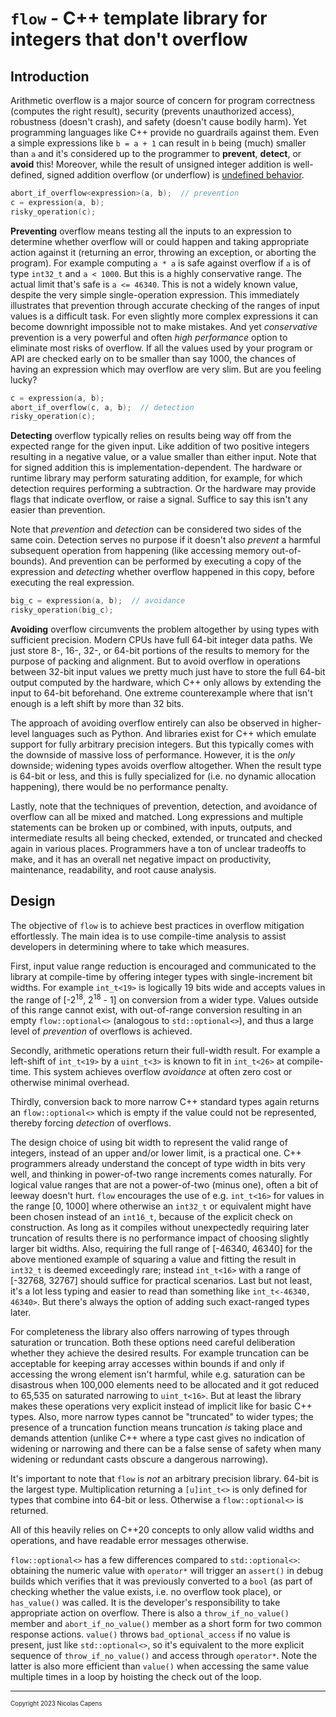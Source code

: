 `flow` - C++ template library for integers that don't overflow
==============================================================

Introduction
------------

Arithmetic overflow is a major source of concern for program correctness (computes the right result), security (prevents unauthorized access), robustness (doesn't crash), and safety (doesn't cause bodily harm). Yet programming languages like C++ provide no guardrails against them. Even a simple expressions like `b = a + 1` can result in `b` being (much) smaller than `a` and it's considered up to the programmer to **prevent**, **detect**, or **avoid** this! Moreover, while the result of unsigned integer addition is well-defined, signed addition overflow (or underflow) is [undefined behavior](https://en.cppreference.com/w/cpp/language/operator_arithmetic#Overflows).

```C++
abort_if_overflow<expression>(a, b);  // prevention
c = expression(a, b);
risky_operation(c);
```

**Preventing** overflow means testing all the inputs to an expression to determine whether overflow will or could happen and taking appropriate action against it (returning an error, throwing an exception, or aborting the program). For example computing `a * a` is safe against overflow if `a` is of type `int32_t` and `a < 1000`. But this is a highly conservative range. The actual limit that's safe is `a <= 46340`. This is not a widely known value, despite the very simple single-operation expression. This immediately illustrates that prevention through accurate checking of the ranges of input values is a difficult task. For even slightly more complex expressions it can become downright impossible not to make mistakes. And yet *conservative* prevention is a very powerful and often *high performance* option to eliminate most risks of overflow. If all the values used by your program or API are checked early on to be smaller than say 1000, the chances of having an expression which may overflow are very slim. But are you feeling lucky?

```C++
c = expression(a, b);
abort_if_overflow(c, a, b);  // detection
risky_operation(c);
```

**Detecting** overflow typically relies on results being way off from the expected range for the given input. Like addition of two positive integers resulting in a negative value, or a value smaller than either input. Note that for signed addition this is implementation-dependent. The hardware or runtime library may perform saturating addition, for example, for which detection requires performing a subtraction. Or the hardware may provide flags that indicate overflow, or raise a signal. Suffice to say this isn't any easier than prevention.

Note that *prevention* and *detection* can be considered two sides of the same coin. Detection serves no purpose if it doesn't also *prevent* a harmful subsequent operation from happening (like accessing memory out-of-bounds). And prevention can be performed by executing a copy of the expression and *detecting* whether overflow happened in this copy, before executing the real expression.

```C++
big_c = expression(a, b);  // avoidance
risky_operation(big_c);
```

**Avoiding** overflow circumvents the problem altogether by using types with sufficient precision. Modern CPUs have full 64-bit integer data paths. We just store 8-, 16-, 32-, or 64-bit portions of the results to memory for the purpose of packing and alignment. But to avoid overflow in operations between 32-bit input values we pretty much just have to store the full 64-bit output computed by the hardware, which C++ only allows by extending the input to 64-bit beforehand. One extreme counterexample where that isn't enough is a left shift by more than 32 bits.

The approach of avoiding overflow entirely can also be observed in higher-level languages such as Python. And libraries exist for C++ which emulate support for fully arbitrary precision integers. But this typically comes with the downside of massive loss of performance. However, it is the *only* downside; widening types avoids overflow altogether. When the result type is 64-bit or less, and this is fully specialized for (i.e. no dynamic allocation happening), there would be no performance penalty.

Lastly, note that the techniques of prevention, detection, and avoidance of overflow can all be mixed and matched. Long expressions and multiple statements can be broken up or combined, with inputs, outputs, and intermediate results all being checked, extended, or truncated and checked again in various places. Programmers have a ton of unclear tradeoffs to make, and it has an overall net negative impact on productivity, maintenance, readability, and root cause analysis.

Design
------

The objective of `flow` is to achieve best practices in overflow mitigation effortlessly. The main idea is to use compile-time analysis to assist developers in determining where to take which measures.

First, input value range reduction is encouraged and communicated to the library at compile-time by offering integer types with single-increment bit widths. For example `int_t<19>` is logically 19 bits wide and accepts values in the range of [-2<sup>18</sup>, 2<sup>18</sup> - 1] on conversion from a wider type. Values outside of this range cannot exist, with out-of-range conversion resulting in an empty `flow::optional<>` (analogous to `std::optional<>`), and thus a large level of *prevention* of overflows is achieved.

Secondly, arithmetic operations return their full-width result. For example a left-shift of `int_t<19>` by a `uint_t<3>` is known to fit in `int_t<26>` at compile-time. This system achieves overflow *avoidance* at often zero cost or otherwise minimal overhead.

Thirdly, conversion back to more narrow C++ standard types again returns an `flow::optional<>` which is empty if the value could not be represented, thereby forcing *detection* of overflows.

The design choice of using bit width to represent the valid range of integers, instead of an upper and/or lower limit, is a practical one. C++ programmers already understand the concept of type width in bits very well, and thinking in power-of-two range increments comes naturally. For logical value ranges that are not a power-of-two (minus one), often a bit of leeway doesn't hurt. `flow` encourages the use of e.g. `int_t<16>` for values in the range [0, 1000] where otherwise an `int32_t` or equivalent might have been chosen instead of an `int16_t`, because of the explicit check on construction. As long as it compiles without unexpectedly requiring later truncation of results there is no performance impact of choosing slightly larger bit widths. Also, requiring the full range of [-46340, 46340] for the above mentioned example of squaring a value and fitting the result in `int32_t` is deemed exceedingly rare; instead `int_t<16>` with a range of [-32768, 32767] should suffice for practical scenarios. Last but not least, it's a lot less typing and easier to read than something like `int_t<-46340, 46340>`. But there's always the option of adding such exact-ranged types later.

For completeness the library also offers narrowing of types through saturation or truncation. Both these options need careful deliberation whether they achieve the desired results. For example truncation can be acceptable for keeping array accesses within bounds if and only if accessing the wrong element isn't harmful, while e.g. saturation can be disastrous when 100,000 elements need to be allocated and it got reduced to 65,535 on saturated narrowing to `uint_t<16>`. But at least the library makes these operations very explicit instead of implicit like for basic C++ types. Also, more narrow types cannot be "truncated" to wider types; the presence of a truncation function means truncation *is* taking place and demands attention (unlike C++ where a type cast gives no indication of widening or narrowing and there can be a false sense of safety when many widening or redundant casts obscure a dangerous narrowing).

It's important to note that `flow` is *not* an arbitrary precision library. 64-bit is the largest type. Multiplication returning a `[u]int_t<>` is only defined for types that combine into 64-bit or less. Otherwise a `flow::optional<>` is returned.

All of this heavily relies on C++20 concepts to only allow valid widths and operations, and have readable error messages otherwise.

`flow::optional<>` has a few differences compared to `std::optional<>`: obtaining the numeric value with `operator*` will trigger an `assert()` in debug builds which verifies that it was previously converted to a `bool` (as part of checking whether the value exists, i.e. no overflow took place), or `has_value()` was called. It is the developer's responsibility to take appropriate action on overflow. There is also a `throw_if_no_value()` member and `abort_if_no_value()` member as a short form for two common response actions. `value()` throws `bad_optional_access` if no value is present, just like `std::optional<>`, so it's equivalent to the more explicit sequence of `throw_if_no_value()` and access through `operator*`. Note the latter is also more efficient than `value()` when accessing the same value multiple times in a loop by hoisting the check out of the loop.

---
<sub><sup>Copyright 2023 Nicolas Capens</sup></sub>